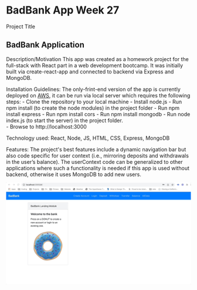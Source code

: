 # BadBank App Week 27

Project Title
##      BadBank Application

Description/Motivation
    This app was created as a homework project for the full-stack with React part in a web development bootcamp. It was initially built via create-react-app and connected to backend via Express and MongoDB.

Installation Guidelines: The only-frint-end version of the app is currently deployed on [AWS](http://bankappukraine.s3-website-us-west-1.amazonaws.com/), it can be run via local server which requires the following steps: 
        - Clone the repository to your local machine
        - Install node.js
        - Run npm install (to create the node modules) in the project folder
            - Run npm install express
            - Run npm install cors
            - Run npm install mongodb
        - Run node index.js (to start the server) in the project folder.  
        - Browse to http://localhost:3000

Technology used: 
     React, Node, JS, HTML, CSS, Express, MongoDB 
     
Features: 
    The project's best features include a dynamic navigation bar but also code specific for user context (i.e., mirroring deposits and withdrawals in the user’s balance). The userContext code can be generalized to other applications where such a functionality is needed if this app is used without backend, otherwise it uses MongoDB to add new users.

![ReadMEVideo](https://github.com/veraphipps01/BadBank27/blob/main/Badbank.gif)
